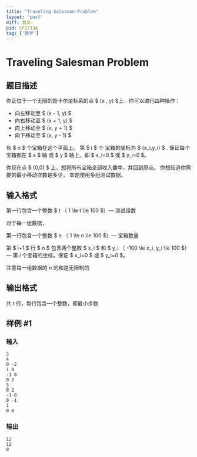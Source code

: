 ```yaml
---
title: "Traveling Salesman Problem"
layout: "post"
diff: 普及-
pid: CF1713A
tag: ['数学']
---
```


# Traveling Salesman Problem

## 题目描述

你正位于一个无限的笛卡尔坐标系的点 $ (x , y) $上，你可以进行四种操作：

- 向左移动至 $ (x - 1, y) $ 
- 向右移动至 $ (x + 1, y) $ 
- 向上移动至 $ (x, y + 1) $ 
- 向下移动至 $ (x, y - 1) $ 

有 $ n $ 个宝箱在这个平面上。 第 $ i $ 个 宝箱的坐标为 $ (x_i,y_i) $ . 保证每个宝箱都在 $ x $ 轴 或 $ y $ 轴上。即 $ x_i=0 $ 或 $ y_i=0 $。

你现在点 $ (0,0) $ 上，想将所有宝箱全部收入囊中，并回到原点。
你想知道你需要的最小移动次数是多少。
本题使用多组测试数据。

## 输入格式

第一行包含一个整数 $ t $（$ 1 \le t \le 100 $）— 测试组数

对于每一组数据，

第一行包含一个整数 $ n $（$ 1 \le n \le 100 $）— 宝箱数量

第 $ i+1 $ 行 $ n $ 包含两个整数 $ x_i $ 和 $ y_i $（$ -100 \le x_i, y_i \le 100 $）— 第 $i$ 个宝箱的坐标，保证 $ x_i=0 $ 或 $ y_i=0 $。

注意每一组数据的 $n$ 的和是无限制的

## 输出格式

共 $t$ 行，每行包含一个整数，即最小步数

## 样例 #1

### 输入

```
3
4
0 -2
1 0
-1 0
0 2
3
0 2
-3 0
0 -1
1
0 0
```

### 输出

```
12
12
0
```

